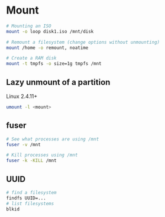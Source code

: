# Mount

```bash
# Mounting an ISO
mount -o loop disk1.iso /mnt/disk

# Remount a filesystem (change options without unmounting)
mount /home -o remount, noatime

# Create a RAM disk
mount -t tmpfs -o size=1g tmpfs /mnt
```

## Lazy unmount of a partition

Linux 2.4.11+

```bash
umount -l <mount>
```

## fuser

```bash
# See what processes are using /mnt
fuser -v /mnt

# Kill processes using /mnt
fuser -k -KILL /mnt
```

## UUID

```bash
# find a filesystem
findfs UUID=...
# list filesystems
blkid
```

